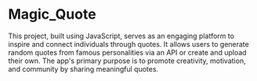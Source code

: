 # Magic_Quote
This project, built using JavaScript, serves as an engaging platform to inspire and connect individuals through quotes. It allows users to generate random quotes from famous personalities via an API or create and upload their own. The app's primary purpose is to promote creativity, motivation, and community by sharing meaningful quotes.

